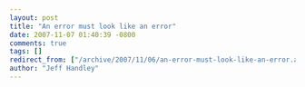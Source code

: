 ```yaml
---
layout: post
title: "An error must look like an error"
date: 2007-11-07 01:40:39 -0800
comments: true
tags: []
redirect_from: ["/archive/2007/11/06/an-error-must-look-like-an-error.aspx/"]
author: "Jeff Handley"
---
```



